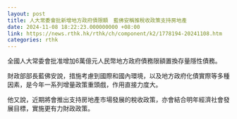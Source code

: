 ```yaml
---
layout: post
title: 人大常委會批新增地方政府債限額　藍佛安稱推稅收政策支持房地產
date: 2024-11-08 18:22:23.000000000 +08:00
link: https://news.rthk.hk/rthk/ch/component/k2/1778194-20241108.htm
categories: rthk
---
```


全國人大常委會批准增加6萬億元人民幣地方政府債務限額置換存量隱性債務。

財政部部長藍佛安說，措施考慮到國際和國內環境，以及地方政府化債實際等多種因素，是今年一系列增量政策重頭戲，作用直接力度大。

他又說，近期將會推出支持房地產市場發展的稅收政策，亦會結合明年經濟社會發展目標，實施更有力財政政策。
